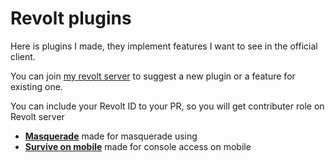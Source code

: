 # Revolt plugins

Here is plugins I made, they implement features I want to see in the official client.

You can join [my revolt server](https://rvlt.gg/yrAmk9Zp) to suggest a new plugin or a feature for existing one.

You can include your Revolt ID to your PR, so you will get contributer role on Revolt server

- **[Masquerade](masquerade)** made for masquerade using
- **[Survive on mobile](survive-on-mobile)** made for console access on mobile

